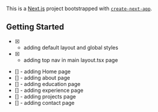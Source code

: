 This is a [Next.js](https://nextjs.org/) project bootstrapped with [`create-next-app`](https://github.com/vercel/next.js/tree/canary/packages/create-next-app).

## Getting Started

- [X] - adding default layout and global styles
- [X] - adding top nav in main layout.tsx page
- [] - adding Home page
- [] - adding about page
- [] - adding education page
- [] - adding experience page
- [] - adding projects page
- [] - adding contact page

